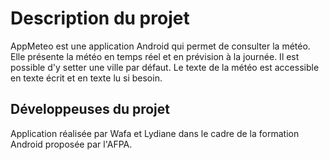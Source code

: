 # Description du projet

AppMeteo est une application Android qui permet de consulter la météo.
Elle présente la météo en temps réel et en prévision à la journée.
Il est possible d'y setter une ville par défaut.
Le texte de la météo est accessible en texte écrit et en texte lu si besoin.


## Développeuses du projet

Application réalisée par Wafa et Lydiane dans le cadre de la formation Android proposée par l'AFPA. 





